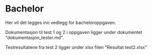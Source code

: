 # Bachelor
Her vil det legges inn vedlegg for bacheloroppgaven.

Dokumentasjon til test 1 og 2 i oppgaven ligger under dokumentet "dokumentasjon_tester.md".

Testresultatene fra test 2 ligger under xlsx filen "Resultat test2.xlsx"
